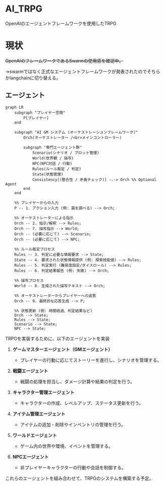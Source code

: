 # AI_TRPG
OpenAIのエージェントフレームワークを使用したTRPG

# 現状
~~OpenAIのフレームワークであるSwarmの使用感を確認中。~~

→swarmではなく正式なエージェントフレームワークが発表されたのでそちらかlangchainに切り替える。

## エージェント

```mermaid
graph LR
    subgraph "プレイヤー空間"
        P[プレイヤー]
    end

    subgraph "AI GM システム (オーケストレーションフレームワーク)"
        Orch(オーケストレーター /<br>メインコントローラー)

        subgraph "専門エージェント群"
            Scenario(シナリオ / プロット管理)
            World(世界観 / 描写)
            NPC(NPC対話 / 行動)
            Rules(ルール裁定 / 判定)
            State(状態管理)
            Consistency[(整合性 / 矛盾チェック)] -.-> Orch %% Optional Agent
        end
    end

    %% プレイヤーからの入力
    P -- 1. アクション入力 (例: 罠を調べる) --> Orch;

    %% オーケストレーターによる指示
    Orch -- 2. 指示/解釈 --> Rules;
    Orch -- 7. 描写指示 --> World;
    Orch -- (必要に応じて) --> Scenario;
    Orch -- (必要に応じて) --> NPC;

    %% ルール裁定プロセス
    Rules -- 3. 判定に必要な情報要求 --> State;
    State -- 4. 要求された状態情報提供 (例: 探索技能値) --> Rules;
    Rules -- 5. 判定実行 (難易度設定/ダイスロール) --> Rules;
    Rules -- 6. 判定結果報告 (例: 失敗) --> Orch;

    %% 描写プロセス
    World -- 8. 生成された描写テキスト --> Orch;

    %% オーケストレーターからプレイヤーへの返答
    Orch -- 9. 最終的な応答生成 --> P;

    %% 状態更新 (例: 時間経過、判定結果など)
    Orch --> State;
    Rules --> State;
    Scenario --> State;
    NPC --> State;

```


TRPGを実装するために、以下のエージェントを実装

1. **ゲームマスターエージェント（GMエージェント）**
   - プレイヤーの行動に応じてストーリーを進行し、シナリオを管理する。

2. **戦闘エージェント**
   - 戦闘の処理を担当し、ダメージ計算や結果の判定を行う。

3. **キャラクター管理エージェント**
   - キャラクターの作成、レベルアップ、ステータス更新を行う。

4. **アイテム管理エージェント**
   - アイテムの追加・削除やインベントリの管理を行う。

5. **ワールドエージェント**
   - ゲーム内の世界や環境、イベントを管理する。

6. **NPCエージェント**
   - 非プレイヤーキャラクターの行動や会話を制御する。

これらのエージェントを組み合わせて、TRPGのシステムを構築する予定。
